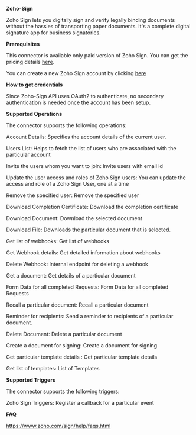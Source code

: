 ﻿
**Zoho-Sign**

Zoho Sign lets you digitally sign and verify legally binding documents without the hassles of transporting paper documents. It's a complete digital signature app for business signatories.

**Prerequisites**

This connector is available only paid version of Zoho Sign. You can get the pricing details [here](https://www.zoho.com/sign/pricing.html). 

You can create a new Zoho Sign account by clicking [here](https://zoho.com/sign)

**How to get credentials**

Since Zoho-Sign API uses OAuth2 to authenticate, no secondary authentication is needed once the account has been setup.

**Supported Operations**

The connector supports the following operations:

Account Details: Specifies the account details of the current user.

Users List: Helps to fetch the list of users who are associated with the particular account

Invite the users whom you want to join: Invite users with email id

Update the user access and roles of Zoho Sign users: You can update the access and role of a Zoho Sign User, one at a time

Remove the specified user: Remove the specified user

Download Completion Certificate: Download the completion certificate

Download Document:  Download the selected document

Download File: Downloads the particular document that is selected.

Get list of webhooks: Get list of webhooks

Get Webhook details: Get detailed information about webhooks

Delete Webhook: Internal endpoint for deleting a webhook

Get a document: Get details of a particular document

Form Data for all completed Requests: Form Data for all completed Requests

Recall a particular document:  Recall a particular document

Reminder for recipients: Send a reminder to recipients of a particular document.

Delete Document: Delete a particular document

Create a document for signing: Create a document for signing

Get particular template details : Get particular template details

Get list of templates: List of Templates


**Supported Triggers**

The connector supports the following triggers:

Zoho Sign Triggers: Register a callback for a particular event



**FAQ**

https://www.zoho.com/sign/help/faqs.html

